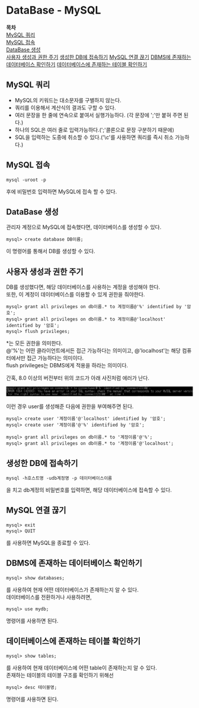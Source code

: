 # DataBase - MySQL

**목차**   
[MySQL 쿼리](#mysql-쿼리)  
[MySQL 접속](#mysql-접속)  
[DataBase 생성](#database-생성)  
[사용자 생성과 권한 주기](#사용자-생성과-권한-주기)
[생성한 DB에 접속하기](#생성한-db에-접속하기)
[MySQL 연결 끊기](#mysql-연결-끊기)
[DBMS에 존재하는 데이터베이스 확인하기](#dbms에-존재하는-데이터베이스-확인하기)
[데이터베이스에 존재하는 테이블 확인하기](#데이터베이스에-존재하는-테이블-확인하기)

## **MySQL 쿼리**

- MySQL의 키워드는 대소문자를 구별하지 않는다.
- 쿼리를 이용해서 계산식의 결과도 구할 수 있다.
- 여러 문장을 한 줄에 연속으로 붙여서 실행가능하다. (각 문장에 ';'만 붙혀 주면 된다.)
- 하나의 SQL은 여러 줄로 입력가능하다.(';'콜론으로 문장 구분하기 때문에)
- SQL을 입력하는 도중에 취소할 수 있다.('\c'를 사용하면 쿼리를 즉시 취소 가능하다.)

## **MySQL 접속**

```
mysql -uroot -p
```
후에 비밀번호 입력하면 MySQL에 접속 할 수 있다.

## **DataBase 생성**

관리자 계정으로 MySQL에 접속했다면, 데이터베이스를 생성할 수 있다.

```
mysql> create database DB이름;
```
이 명령어를 통해서 DB를 생성할 수 있다.

## **사용자 생성과 권한 주기**

DB를 생성했다면, 해당 데이터베이스를 사용하는 계정을 생성해야 한다.  
또한, 이 계정이 데이터베이스를 이용할 수 있게 권한을 줘야한다.

```
mysql> grant all privileges on db이름.* to 계정이름@'%' identified by '암호';
mysql> grant all privileges on db이름.* to 계정이름@'localhost' identified by '암호';
mysql> flush privileges;
```

*는 모든 권한을 의미한다.  
@'%'는 어떤 클라이언트에서든 접근 가능하다는 의미이고, @'localhost'는 해당 컴퓨터에서만 접근 가능하다는 의미이다.  
flush privileges는 DBMS에게 적용을 하라는 의미이다.  

간혹, 8.0 이상의 버전부터 위의 코드가 아래 사진처럼 에러가 난다.

![MySQL Grant Error](./picture/MysqlGrantError.JPG)

이런 경우 user를 생성해준 다음에 권한을 부여해주면 된다.

```
mysql> create user '계정이름'@'localhost' identified by '암호';
mysql> create user '계정이름'@'%' identified by '암호';

mysql> grant all privileges on db이름.* to '계정이름'@'%';
mysql> grant all privileges on db이름.* to '계정이름'@'localhost';
```

## **생성한 DB에 접속하기**

```
mysql -h호스트명 -udb계정명 -p 데이터베이스이름
```
을 치고 db계정의 비밀번호를 입력하면, 해당 데이터베이스에 접속할 수 있다.  

## **MySQL 연결 끊기**

```
mysql> exit
mysql> QUIT
```
를 사용하면 MySQL을 종료할 수 있다.

## **DBMS에 존재하는 데이터베이스 확인하기**

```
mysql> show databases;
```
를 사용하여 현재 어떤 데이터베이스가 존재하는지 알 수 있다.  
데이터베이스를 전환하거나 사용하려면,

```
mysql> use mydb;
```
명령어를 사용하면 된다.

## **데이터베이스에 존재하는 테이블 확인하기**

```
mysql> show tables;
```
를 사용하여 현재 데이터베이스에 어떤 table이 존재하는지 알 수 있다.  
존재하는 테이블의 테이블 구조를 확인하기 위해선

```
mysql> desc 테이블명;
```
명령어를 사용하면 된다.